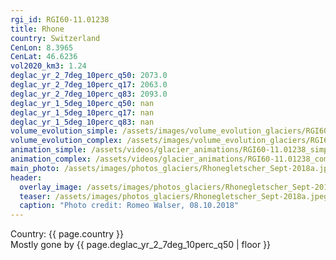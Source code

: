 ```yaml
---
rgi_id: RGI60-11.01238
title: Rhone
country: Switzerland
CenLon: 8.3965
CenLat: 46.6236
vol2020_km3: 1.24
deglac_yr_2_7deg_10perc_q50: 2073.0
deglac_yr_2_7deg_10perc_q17: 2063.0
deglac_yr_2_7deg_10perc_q83: 2093.0
deglac_yr_1_5deg_10perc_q50: nan
deglac_yr_1_5deg_10perc_q17: nan
deglac_yr_1_5deg_10perc_q83: nan
volume_evolution_simple: /assets/images/volume_evolution_glaciers/RGI60-11.01238_simple_en.png
volume_evolution_complex: /assets/images/volume_evolution_glaciers/RGI60-11.01238_complex_en.png
animation_simple: /assets/videos/glacier_animations/RGI60-11.01238_simple_en.mp4
animation_complex: /assets/videos/glacier_animations/RGI60-11.01238_complex_en.mp4
main_photo: /assets/images/photos_glaciers/Rhonegletscher_Sept-2018a.jpeg
header:
  overlay_image: /assets/images/photos_glaciers/Rhonegletscher_Sept-2018a.jpeg
  teaser: /assets/images/photos_glaciers/Rhonegletscher_Sept-2018a.jpeg
  caption: "Photo credit: Romeo Walser, 08.10.2018"
---
```

Country: {{ page.country }}  <br>Mostly gone by {{ page.deglac_yr_2_7deg_10perc_q50 | floor }}
